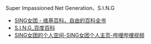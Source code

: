 Super Impassioned Net Generation、S.I.N.G
- [SING女团 - 维基百科，自由的百科全书](https://zh.wikipedia.org/wiki/SING%E5%A5%B3%E5%9B%A2#%E5%8D%95%E6%9B%B2)
- [S.I.N.G_百度百科](https://baike.baidu.com/item/S.I.N.G/15892788)
- [SING女团的个人空间-SING女团个人主页-哔哩哔哩视频](https://space.bilibili.com/7151101)
